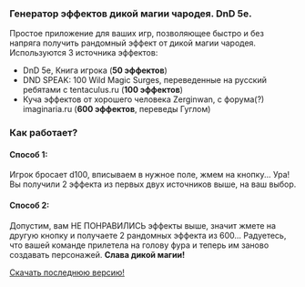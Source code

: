 ### Генератор эффектов дикой магии чародея. DnD 5e.

Простое приложение для ваших игр, позволяющее быстро и без напряга получить рандомный эффект от дикой магии чародея.
Используются 3 источника эффектов:
- DnD 5e, Книга игрока (**50 эффектов**)
- DND SPEAK: 100 Wild Magic Surges, переведенные на русский ребятами с tentaculus.ru (**100 эффектов**)
- Куча эффектов от хорошего человека Zerginwan, с форума(?) imaginaria.ru (**600 эффектов**, переведы Гуглом)

### Как работает?
#### Способ 1:
Игрок бросает d100, вписываем в нужное поле, жмем на кнопку... Ура! Вы получили 2 эффекта из первых двух источников выше, на ваш выбор.
#### Способ 2:
Допустим, вам НЕ ПОНРАВИЛИСЬ эффекты выше, значит жмете на другую кнопку и получаете 2 рандомных эффекта из 600... Радуетесь, что вашей команде прилетела на голову фура и теперь им заново создавать персонажей. **Слава дикой магии!**

[Скачать последнюю версию!]([url](https://github.com/KaX8/WMS-Rus/releases/tag/Latest))
